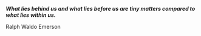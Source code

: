 _**What lies behind us and what lies before us are tiny matters compared to what lies within us.**_

Ralph Waldo Emerson